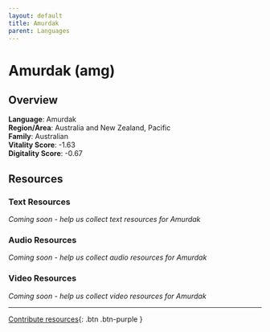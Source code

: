 ```yaml
---
layout: default
title: Amurdak
parent: Languages
---
```


# Amurdak (amg)

## Overview

**Language**: Amurdak  
**Region/Area**: Australia and New Zealand, Pacific  
**Family**: Australian  
**Vitality Score**: -1.63  
**Digitality Score**: -0.67  

## Resources

### Text Resources
*Coming soon - help us collect text resources for Amurdak*

### Audio Resources
*Coming soon - help us collect audio resources for Amurdak*

### Video Resources
*Coming soon - help us collect video resources for Amurdak*

---

[Contribute resources](https://fairtrain.github.io/){: .btn .btn-purple }
